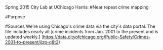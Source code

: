 Spring 2015 City Lab at UChicago Harris: 
#Near repeat crime mapping

#Purpose

#Sources
We're using Chicago's crime data via the city's data portal. The file includes nearly all [crime incidents from Jan. 2001 to the present and is updated weekly.] (https://data.cityofchicago.org/Public-Safety/Crimes-2001-to-present/ijzp-q8t2)
